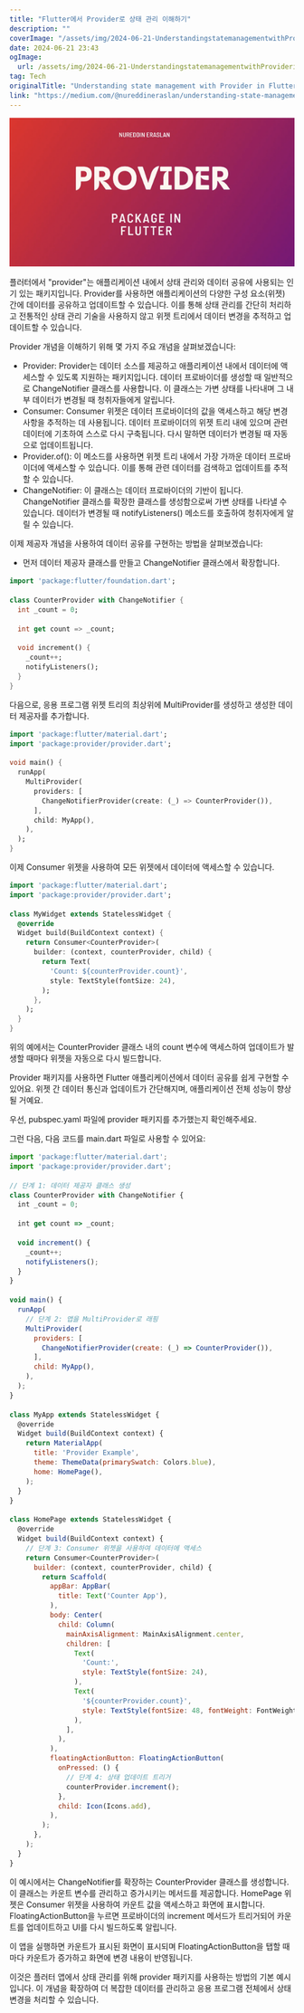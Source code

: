```yaml
---
title: "Flutter에서 Provider로 상태 관리 이해하기"
description: ""
coverImage: "/assets/img/2024-06-21-UnderstandingstatemanagementwithProviderinFlutter_0.png"
date: 2024-06-21 23:43
ogImage: 
  url: /assets/img/2024-06-21-UnderstandingstatemanagementwithProviderinFlutter_0.png
tag: Tech
originalTitle: "Understanding state management with Provider in Flutter"
link: "https://medium.com/@nureddineraslan/understanding-state-management-with-provider-in-flut-e74e0b9e49d9"
---
```



<img src="/assets/img/2024-06-21-UnderstandingstatemanagementwithProviderinFlutter_0.png" />

플러터에서 "provider"는 애플리케이션 내에서 상태 관리와 데이터 공유에 사용되는 인기 있는 패키지입니다. Provider를 사용하면 애플리케이션의 다양한 구성 요소(위젯) 간에 데이터를 공유하고 업데이트할 수 있습니다. 이를 통해 상태 관리를 간단히 처리하고 전통적인 상태 관리 기술을 사용하지 않고 위젯 트리에서 데이터 변경을 추적하고 업데이트할 수 있습니다.

Provider 개념을 이해하기 위해 몇 가지 주요 개념을 살펴보겠습니다:

- Provider: Provider는 데이터 소스를 제공하고 애플리케이션 내에서 데이터에 액세스할 수 있도록 지원하는 패키지입니다. 데이터 프로바이더를 생성할 때 일반적으로 ChangeNotifier 클래스를 사용합니다. 이 클래스는 가변 상태를 나타내며 그 내부 데이터가 변경될 때 청취자들에게 알립니다.
- Consumer: Consumer 위젯은 데이터 프로바이더의 값을 액세스하고 해당 변경 사항을 추적하는 데 사용됩니다. 데이터 프로바이더의 위젯 트리 내에 있으며 관련 데이터에 기초하여 스스로 다시 구축됩니다. 다시 말하면 데이터가 변경될 때 자동으로 업데이트됩니다.
- Provider.of(): 이 메소드를 사용하면 위젯 트리 내에서 가장 가까운 데이터 프로바이더에 액세스할 수 있습니다. 이를 통해 관련 데이터를 검색하고 업데이트를 추적할 수 있습니다.
- ChangeNotifier: 이 클래스는 데이터 프로바이더의 기반이 됩니다. ChangeNotifier 클래스를 확장한 클래스를 생성함으로써 가변 상태를 나타낼 수 있습니다. 데이터가 변경될 때 notifyListeners() 메소드를 호출하여 청취자에게 알릴 수 있습니다.

<div class="content-ad"></div>

이제 제공자 개념을 사용하여 데이터 공유를 구현하는 방법을 살펴보겠습니다:

- 먼저 데이터 제공자 클래스를 만들고 ChangeNotifier 클래스에서 확장합니다.

```dart
import 'package:flutter/foundation.dart';

class CounterProvider with ChangeNotifier {
  int _count = 0;

  int get count => _count;

  void increment() {
    _count++;
    notifyListeners();
  }
}
```

다음으로, 응용 프로그램 위젯 트리의 최상위에 MultiProvider를 생성하고 생성한 데이터 제공자를 추가합니다.

<div class="content-ad"></div>

```dart
import 'package:flutter/material.dart';
import 'package:provider/provider.dart';

void main() {
  runApp(
    MultiProvider(
      providers: [
        ChangeNotifierProvider(create: (_) => CounterProvider()),
      ],
      child: MyApp(),
    ),
  );
}
```

이제 Consumer 위젯을 사용하여 모든 위젯에서 데이터에 액세스할 수 있습니다.

```dart
import 'package:flutter/material.dart';
import 'package:provider/provider.dart';

class MyWidget extends StatelessWidget {
  @override
  Widget build(BuildContext context) {
    return Consumer<CounterProvider>(
      builder: (context, counterProvider, child) {
        return Text(
          'Count: ${counterProvider.count}',
          style: TextStyle(fontSize: 24),
        );
      },
    );
  }
}
```

위의 예에서는 CounterProvider 클래스 내의 count 변수에 액세스하여 업데이트가 발생할 때마다 위젯을 자동으로 다시 빌드합니다.


<div class="content-ad"></div>

Provider 패키지를 사용하면 Flutter 애플리케이션에서 데이터 공유를 쉽게 구현할 수 있어요. 위젯 간 데이터 통신과 업데이트가 간단해지며, 애플리케이션 전체 성능이 향상될 거예요.

우선, pubspec.yaml 파일에 provider 패키지를 추가했는지 확인해주세요.

그런 다음, 다음 코드를 main.dart 파일로 사용할 수 있어요:

```js
import 'package:flutter/material.dart';
import 'package:provider/provider.dart';

// 단계 1: 데이터 제공자 클래스 생성
class CounterProvider with ChangeNotifier {
  int _count = 0;

  int get count => _count;

  void increment() {
    _count++;
    notifyListeners();
  }
}

void main() {
  runApp(
    // 단계 2: 앱을 MultiProvider로 래핑
    MultiProvider(
      providers: [
        ChangeNotifierProvider(create: (_) => CounterProvider()),
      ],
      child: MyApp(),
    ),
  );
}

class MyApp extends StatelessWidget {
  @override
  Widget build(BuildContext context) {
    return MaterialApp(
      title: 'Provider Example',
      theme: ThemeData(primarySwatch: Colors.blue),
      home: HomePage(),
    );
  }
}

class HomePage extends StatelessWidget {
  @override
  Widget build(BuildContext context) {
    // 단계 3: Consumer 위젯을 사용하여 데이터에 액세스
    return Consumer<CounterProvider>(
      builder: (context, counterProvider, child) {
        return Scaffold(
          appBar: AppBar(
            title: Text('Counter App'),
          ),
          body: Center(
            child: Column(
              mainAxisAlignment: MainAxisAlignment.center,
              children: [
                Text(
                  'Count:',
                  style: TextStyle(fontSize: 24),
                ),
                Text(
                  '${counterProvider.count}',
                  style: TextStyle(fontSize: 48, fontWeight: FontWeight.bold),
                ),
              ],
            ),
          ),
          floatingActionButton: FloatingActionButton(
            onPressed: () {
              // 단계 4: 상태 업데이트 트리거
              counterProvider.increment();
            },
            child: Icon(Icons.add),
          ),
        );
      },
    );
  }
}
```

<div class="content-ad"></div>

이 예시에서는 ChangeNotifier를 확장하는 CounterProvider 클래스를 생성합니다. 이 클래스는 카운트 변수를 관리하고 증가시키는 메서드를 제공합니다. HomePage 위젯은 Consumer 위젯을 사용하여 카운트 값을 액세스하고 화면에 표시합니다. FloatingActionButton을 누르면 프로바이더의 increment 메서드가 트리거되어 카운트를 업데이트하고 UI를 다시 빌드하도록 알립니다.

이 앱을 실행하면 카운트가 표시된 화면이 표시되며 FloatingActionButton을 탭할 때마다 카운트가 증가하고 화면에 변경 내용이 반영됩니다.

이것은 플러터 앱에서 상태 관리를 위해 provider 패키지를 사용하는 방법의 기본 예시입니다. 이 개념을 확장하여 더 복잡한 데이터를 관리하고 응용 프로그램 전체에서 상태 변경을 처리할 수 있습니다.